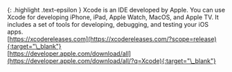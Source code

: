<!-- LOCATION -->
<!-- _includes/components/xcode/ -->

<!-- INCLUDE -->
<!-- components/xcode/intro.md -->


<!-- MAIN CONTENT -->

{: .highlight .text-epsilon }
Xcode is an IDE developed by Apple. You can use Xcode for developing iPhone, iPad, Apple Watch, MacOS, and Apple TV. 
It includes a set of tools for developing, debugging, and testing your iOS apps.<br>
[https://xcodereleases.com](https://xcodereleases.com/?scope=release){:target="\_blank"}<br>
[https://developer.apple.com/download/all](https://developer.apple.com/download/all/?q=Xcode){:target="\_blank"}
